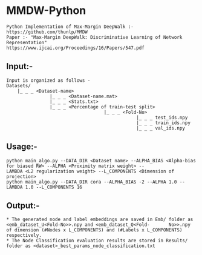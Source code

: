 # MMDW-Python
    Python Implementation of Max-Margin DeepWalk :- https://github.com/thunlp/MMDW
    Paper :- "Max-Margin DeepWalk: Discriminative Learning of Network Representation"                               https://www.ijcai.org/Proceedings/16/Papers/547.pdf

## Input:- 
    Input is organized as follows -
    Datasets/
        |_ _ _ <Dataset-name>
                    |_ _ _ <Dataset-name.mat>
                    |_ _ _ <Stats.txt>
                    |_ _ _ <Percentage of train-test split>
                                        |_ _ _ <Fold-No>
                                                    |_ _ _ test_ids.npy
                                                    |_ _ _ train_ids.npy
                                                    |_ _ _ val_ids.npy
## Usage:-
    python main_algo.py --DATA_DIR <Dataset name> --ALPHA_BIAS <Alpha-bias for biased RW> --ALPHA <Proximity matrix weight> --                LAMBDA <L2 regularization weight> --L_COMPONENTS <Dimension of projection>
    python main_algo.py --DATA_DIR cora --ALPHA_BIAS -2 --ALPHA 1.0 --LAMBDA 1.0 --L_COMPONENTS 16
    
## Output:-
    * The generated node and label embeddings are saved in Emb/ folder as <emb_dataset_U<Fold-No>>.npy and <emb_dataset_Q<Fold-       No>>.npy of dimension (#Nodes x L_COMPONENTS) and (#Labels x L_COMPONENTS) respectively.
    * The Node Classification evaluation results are stored in Results/ folder as <dataset>_best_params_node_classification.txt
